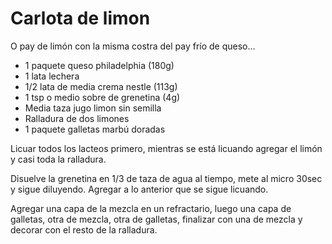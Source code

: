 # Carlota de limon

O pay de limón con la misma costra del pay frío de queso... 

- 1 paquete queso philadelphia (180g)
- 1 lata lechera
- 1/2 lata de media crema nestle (113g)
- 1 tsp o medio sobre de grenetina (4g)
- Media taza jugo limon sin semilla
- Ralladura de dos limones
- 1 paquete galletas marbú doradas

Licuar todos los lacteos primero, mientras se está licuando agregar el limón y casi toda la ralladura.

Disuelve la grenetina en 1/3 de taza de agua al tiempo, mete al micro 30sec y sigue diluyendo. Agregar a lo anterior que se sigue licuando. 

Agregar una capa de la mezcla en un refractario, luego una capa de galletas, otra de mezcla, otra de galletas, finalizar con una de mezcla y decorar con el resto de la ralladura.